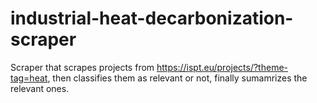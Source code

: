 # industrial-heat-decarbonization-scraper
Scraper that scrapes projects from https://ispt.eu/projects/?theme-tag=heat,  then classifies them as relevant or not, finally sumamrizes the relevant ones.
